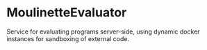# MoulinetteEvaluator
Service for evaluating programs server-side, using dynamic docker instances for sandboxing of external code.
